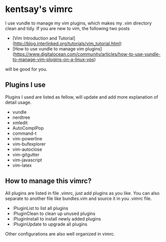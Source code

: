 kentsay's vimrc
=====

I use vundle to manage my vim plugins, which makes my .vim directory clean and tidy. If you are new to vim, the following two posts
  - [Vim Introduction and Tutorial] (http://blog.interlinked.org/tutorials/vim_tutorial.html)
  - [How to use vundle to manage vim plugins] (https://www.digitalocean.com/community/articles/how-to-use-vundle-to-manage-vim-plugins-on-a-linux-vps)

will be good for you.

Plugins I use
-----
Plugins I used are listed as fellow, will update and add more explanation of detail usage.
  - vundle
  - nerdtree
  - xmledit
  - AutoComplPop
  - command-t 
  - vim-powerline 
  - vim-bufexplorer
  - vim-autoclose
  - vim-gitgutter
  - vim-javascript
  - vim-latex

How to manage this vimrc?
-----
All plugins are listed in file .vimrc, just add plugins as you like. You can also separate to another file like bundles.vim and source it in you .vimrc file. 

  - :PluginList to list all plugins
  - :PluginClean to clean up unused plugins
  - :PluginInstall to install newly added plugins
  - :PluginUpdate to upgrade all plugins

Other configurations are also well organized in vimrc.
